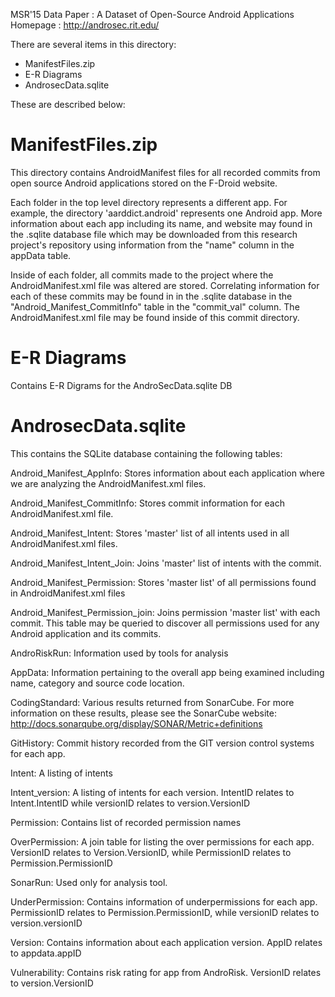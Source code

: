 MSR'15 Data Paper : A Dataset of Open-Source Android Applications
Homepage : http://androsec.rit.edu/

There are several items in this directory:

- ManifestFiles.zip
- E-R Diagrams
- AndrosecData.sqlite

These are described below:


# ManifestFiles.zip
This directory contains AndroidManifest files for all recorded commits from open source Android applications stored on the F-Droid website.

Each folder in the top level directory represents a different app. For example, the directory 'aarddict.android' represents one Android app. More information about each app including its name, and website may found in the .sqlite database file which may be downloaded from this research project's repository using information from the "name" column in the appData table. 

Inside of each folder, all commits made to the project where the AndroidManifest.xml file was altered are stored. Correlating information for each of these commits may be found in in the .sqlite database in the "Android_Manifest_CommitInfo" table in the "commit_val" column. The AndroidManifest.xml file may be found inside of this commit directory.

# E-R Diagrams
Contains E-R Digrams for the AndroSecData.sqlite DB




# AndrosecData.sqlite

This contains the SQLite database containing the following tables:


Android_Manifest_AppInfo: Stores information about each application where we are analyzing the AndroidManifest.xml files.


Android_Manifest_CommitInfo: Stores commit information for each AndroidManifest.xml file.


Android_Manifest_Intent: Stores 'master' list of all intents used in all AndroidManifest.xml files.


Android_Manifest_Intent_Join: Joins 'master' list of intents with the commit.


Android_Manifest_Permission: Stores 'master list' of all permissions found in AndroidManifest.xml files


Android_Manifest_Permission_join: Joins permission 'master list' with each commit. This table may be queried to discover all permissions used for any Android application and its commits.


AndroRiskRun: Information used by tools for analysis

AppData: Information pertaining to the overall app being examined including name, category and source code location.

CodingStandard: Various results returned from SonarCube. For more information on these results, please see the SonarCube website: http://docs.sonarqube.org/display/SONAR/Metric+definitions

GitHistory: Commit history recorded from the GIT version control systems for each app.

Intent: A listing of intents

Intent_version: A listing of intents for each version. IntentID relates to Intent.IntentID while versionID relates to version.VersionID

Permission: Contains list of recorded permission names

OverPermission: A join table for listing the over permissions for each app. VersionID relates to Version.VersionID, while PermissionID relates to Permission.PermissionID

SonarRun: Used only for analysis tool.

UnderPermission: Contains information of underpermissions for each app. PermissionID relates to Permission.PermissionID, while versionID relates to version.versionID

Version: Contains information about each application version. AppID relates to appdata.appID

Vulnerability: Contains risk rating for app from AndroRisk. VersionID relates to version.VersionID
